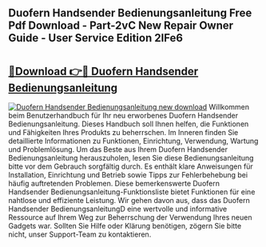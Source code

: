 ## Duofern Handsender Bedienungsanleitung Free Pdf Download - Part-2vC New Repair Owner Guide - User Service Edition 2IFe6

# <h2><a href="http://df1aykc.blite.top/?on=Duofern+Handsender+Bedienungsanleitung">🔗Download 👉🔴 Duofern Handsender Bedienungsanleitung</a></h2>

[![Duofern Handsender Bedienungsanleitung new download](https://i.imgur.com/lujVjoI.png)](http://df1aykc.blite.top/?on=Duofern+Handsender+Bedienungsanleitung)
Willkommen beim Benutzerhandbuch für Ihr neu erworbenes Duofern Handsender Bedienungsanleitung. Dieses Handbuch soll Ihnen helfen, die Funktionen und Fähigkeiten Ihres Produkts zu beherrschen. Im Inneren finden Sie detaillierte Informationen zu Funktionen, Einrichtung, Verwendung, Wartung und Problemlösung. Um das Beste aus Ihrem Duofern Handsender Bedienungsanleitung herauszuholen, lesen Sie diese Bedienungsanleitung bitte vor dem Gebrauch sorgfältig durch. Es enthält klare Anweisungen für Installation, Einrichtung und Betrieb sowie Tipps zur Fehlerbehebung bei häufig auftretenden Problemen. Diese bemerkenswerte Duofern Handsender Bedienungsanleitung-Funktionsliste bietet Funktionen für eine nahtlose und effiziente Leistung. Wir gehen davon aus, dass das Duofern Handsender BedienungsanleitungD eine wertvolle und informative Ressource auf Ihrem Weg zur Beherrschung der Verwendung Ihres neuen Gadgets war. Sollten Sie Hilfe oder Klärung benötigen, zögern Sie bitte nicht, unser Support-Team zu kontaktieren.
